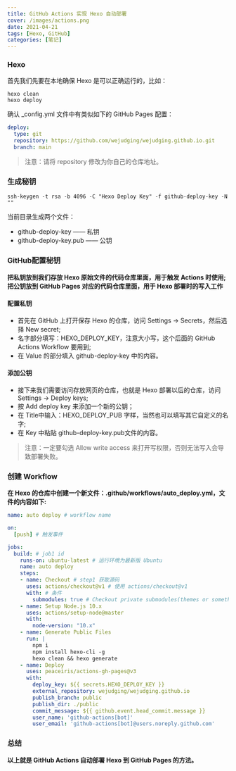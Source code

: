 ```yaml
---
title: GitHub Actions 实现 Hexo 自动部署
cover: /images/actions.png
date: 2021-04-21
tags: [Hexo, GitHub]
categories: [笔记]
---
```


### Hexo
首先我们先要在本地确保 Hexo 是可以正确运行的，比如：

```shell
hexo clean
hexo deploy
```

确认 _config.yml 文件中有类似如下的 GitHub Pages 配置：

```yaml
deploy:
  type: git
  repository: https://github.com/wejudging/wejudging.github.io.git
  branch: main
```


> 注意：请将 repository 修改为你自己的仓库地址。

### 生成秘钥
```shell
ssh-keygen -t rsa -b 4096 -C "Hexo Deploy Key" -f github-deploy-key -N ""
```

当前目录生成两个文件：
- github-deploy-key —— 私钥
- github-deploy-key.pub —— 公钥

### GitHub配置秘钥

**把私钥放到我们存放 Hexo 原始文件的代码仓库里面，用于触发 Actions 时使用;**
**把公钥放到 GitHub Pages 对应的代码仓库里面，用于 Hexo 部署时的写入工作**

#### 配置私钥
- 首先在 GitHub 上打开保存 Hexo 的仓库，访问 Settings -> Secrets，然后选择 New secret;
- 名字部分填写：HEXO_DEPLOY_KEY，注意大小写，这个后面的 GitHub Actions Workflow 要用到;
- 在 Value 的部分填入 github-deploy-key 中的内容。

#### 添加公钥

- 接下来我们需要访问存放网页的仓库，也就是 Hexo 部署以后的仓库，访问 Settings -> Deploy keys;
- 按 Add deploy key 来添加一个新的公钥；
- 在 Title中输入：HEXO_DEPLOY_PUB 字样，当然也可以填写其它自定义的名字;
- 在 Key 中粘贴 github-deploy-key.pub文件的内容。

> 注意：一定要勾选 Allow write access 来打开写权限，否则无法写入会导致部署失败。

### 创建 Workflow
**在 Hexo 的仓库中创建一个新文件：.github/workflows/auto_deploy.yml，文件的内容如下:**
```yaml
name: auto deploy # workflow name

on:
  [push] # 触发事件

jobs:
  build: # job1 id
    runs-on: ubuntu-latest # 运行环境为最新版 Ubuntu
    name: auto deploy
    steps:
    - name: Checkout # step1 获取源码
      uses: actions/checkout@v1 # 使用 actions/checkout@v1
      with: # 条件
        submodules: true # Checkout private submodules(themes or something else). 当有子模块时切换分支？
    - name: Setup Node.js 10.x
      uses: actions/setup-node@master
      with:
        node-version: "10.x"
    - name: Generate Public Files
      run: |
        npm i
        npm install hexo-cli -g
        hexo clean && hexo generate
    - name: Deploy
      uses: peaceiris/actions-gh-pages@v3
      with:
        deploy_key: ${{ secrets.HEXO_DEPLOY_KEY }}
        external_repository: wejudging/wejudging.github.io
        publish_branch: public
        publish_dir: ./public
        commit_message: ${{ github.event.head_commit.message }}
        user_name: 'github-actions[bot]'
        user_email: 'github-actions[bot]@users.noreply.github.com'
```

### 总结
**以上就是 GitHub Actions 自动部署 Hexo 到 GitHub Pages 的方法。**






